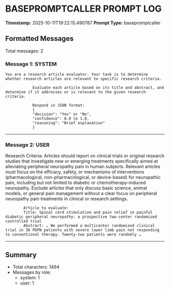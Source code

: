 # BASEPROMPTCALLER PROMPT LOG
**Timestamp:** 2025-10-11T19:22:15.490787
**Prompt Type:** basepromptcaller

## Formatted Messages
Total messages: 2

### Message 1: SYSTEM

```
You are a research article evaluator. Your task is to determine whether research articles are relevant to specific research criteria.

            Evaluate each article based on its title and abstract, and determine if it addresses or is relevant to the given research criteria.

            Respond in JSON format:
            {
            "decision": "Yes" or "No",
            "confidence": 0.0 to 1.0,
            "reasoning": "Brief explanation"
            }
```

---

### Message 2: USER

Research Criteria: Articles should report on clinical trials or original research studies that investigate new or emerging treatments specifically aimed at alleviating peripheral neuropathy pain in human subjects. Relevant articles must focus on the efficacy, safety, or mechanisms of interventions (pharmacological, non-pharmacological, or device-based) for neuropathic pain, including but not limited to diabetic or chemotherapy-induced neuropathy. Exclude articles that only discuss basic science, animal models, or general pain management without a clear focus on peripheral neuropathy pain treatments in clinical or research settings.

            Article to evaluate:
            Title: Spinal cord stimulation and pain relief in painful diabetic peripheral neuropathy: a prospective two-center randomized controlled trial
            Abstract: … We performed a multicenter randomized clinical trial in 36 PDPN patients with severe lower limb pain not responding to conventional therapy. Twenty-two patients were randomly …

---

## Summary
- Total characters: 1494
- Messages by role:
  - system: 1
  - user: 1